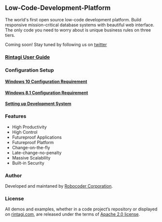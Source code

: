 ## Low-Code-Development-Platform

The world's first open source low-code development platform. Build responsive mission-critical database systems with beautiful web interface.  The only code you need to worry about is unique business rules on three tiers.

Coming soon! Stay tuned by following us on [twitter](https://www.twitter.com/rintagi)

### [Rintagi User Guide](http://docs.rintagi.com/Initial-Setup/)

### Configuration Setup

#### [Windows 10 Configuration Requirement](http://docs.rintagi.com/Initial-Setup/#windows-10-configuration-requirement) 

#### [Windows 8.1 Configuration Requirement](http://docs.rintagi.com/Initial-Setup/#windows-81-configuration-requirement) 

#### [Setting up Development System](http://docs.rintagi.com/Initial-Setup/#installation)  


### Features

+ High Productivity
+ High Control
+ Futureproof Applications
+ Futureproof Platform
+ Change-on-the-fly
+ Late-change-no-penalty
+ Massive Scalability
+ Built-in Security

### Author

Developed and maintaned by [Robocoder Corporation](https://www.robocoder.com).

### License

All demos and examples, whether in a code project’s repository or displayed on [rintagi.com](https://www.rintagi.com), are released under the terms of [Apache 2.0 license](https://www.apache.org/licenses/LICENSE-2.0).
